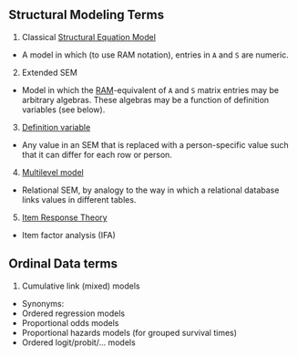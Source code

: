 ## Structural Modeling Terms

1. Classical [Structural Equation Model](https://en.wikipedia.org/wiki/Structural_equation_modeling)
 * A model in which (to use RAM notation), entries in `A` and `S` are numeric.
2.  Extended SEM
 *  Model in which the [RAM](http://onlinelibrary.wiley.com/doi/10.1111/j.2044-8317.1984.tb00802.x/abstract)-equivalent of `A` and `S` matrix entries may be arbitrary algebras.  These algebras may be a function of definition variables (see below).
3. [Definition variable](http://davidakenny.net/cm/basics.htm)
 * Any value in an SEM that is replaced with a person-specific value such that it can differ for each row or person.
4. [Multilevel model](https://en.wikipedia.org/wiki/Multilevel_model)
 * Relational SEM, by analogy to the way in which a relational database links values in different tables. 
5. [Item Response Theory](https://en.wikipedia.org/wiki/Item_response_theory)
 * Item factor analysis (IFA)

## Ordinal Data terms

1. Cumulative link (mixed) models
 * Synonyms:
  * Ordered regression models
  * Proportional odds models
  * Proportional hazards models (for grouped survival times)
  * Ordered logit/probit/... models
